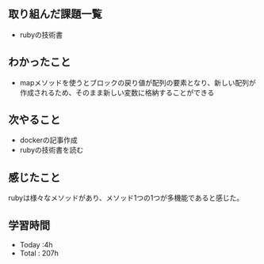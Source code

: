 ## 取り組んだ課題一覧
- rubyの技術書
## わかったこと
  - mapメソッドを使うとブロックの戻り値が配列の要素となり、新しい配列が作成されるため、そのまま新しい変数に格納することができる
## 次やること
  - dockerの記事作成
  - rubyの技術書を読む
## 感じたこと
rubyは様々なメソッドがあり、メソッド1つの1つが多機能であると感じた。
## 学習時間
  - Today :4h
  - Total : 207h
